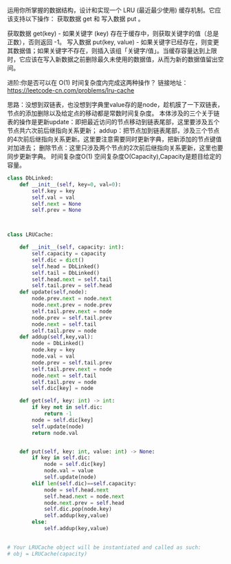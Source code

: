 运用你所掌握的数据结构，设计和实现一个 LRU (最近最少使用) 缓存机制。它应该支持以下操作： 获取数据 get 和 写入数据 put 。

获取数据 get(key) - 如果关键字 (key) 存在于缓存中，则获取关键字的值（总是正数），否则返回 -1。
写入数据 put(key, value) - 如果关键字已经存在，则变更其数据值；如果关键字不存在，则插入该组「关键字/值」。当缓存容量达到上限时，它应该在写入新数据之前删除最久未使用的数据值，从而为新的数据值留出空间。

进阶:你是否可以在 O(1) 时间复杂度内完成这两种操作？
链接地址：https://leetcode-cn.com/problems/lru-cache

思路：没想到双链表，也没想到字典里value存的是node，趁机膜了一下双链表，节点的添加删除以及给定点的移动都是常数时间复杂度。
本体涉及的三个关于链表的操作是更新update：即把最近访问的节点移动到链表尾部，这里要涉及五个节点共六次前后继指向关系更新；
addup：把节点加到链表尾部，涉及三个节点的4次前后继指向关系更新。这里要注意需要同时更新字典，把新添加的节点键值对加进去；
删除节点：这里只涉及两个节点的2次前后继指向关系更新，这里也要同步更新字典。
时间复杂度O(1)
空间复杂度O(Capacity),Capacity是题目给定的容量。
```python
class DbLinked:
    def __init__(self, key=0, val=0):
        self.key = key
        self.val = val
        self.next = None
        self.prev = None



class LRUCache:

    def __init__(self, capacity: int):
        self.capacity = capacity
        self.dic = dict()
        self.head = DbLinked()
        self.tail = DbLinked()
        self.head.next = self.tail
        self.tail.prev = self.head
    def update(self,node):
        node.prev.next = node.next
        node.next.prev = node.prev
        self.tail.prev.next = node
        node.prev = self.tail.prev
        node.next = self.tail
        self.tail.prev = node
    def addup(self,key,val):
        node = DbLinked()
        node.key = key
        node.val = val
        node.prev = self.tail.prev
        self.tail.prev.next = node
        node.next = self.tail
        self.tail.prev = node
        self.dic[key] = node

    def get(self, key: int) -> int:
        if key not in self.dic:
            return -1
        node = self.dic[key]
        self.update(node)
        return node.val


    def put(self, key: int, value: int) -> None:
        if key in self.dic:
            node = self.dic[key]
            node.val = value
            self.update(node)
        elif len(self.dic)==self.capacity:
            node = self.head.next
            self.head.next = node.next
            node.next.prev = self.head
            self.dic.pop(node.key)
            self.addup(key,value)
        else:
            self.addup(key,value)

           
# Your LRUCache object will be instantiated and called as such:
# obj = LRUCache(capacity)
